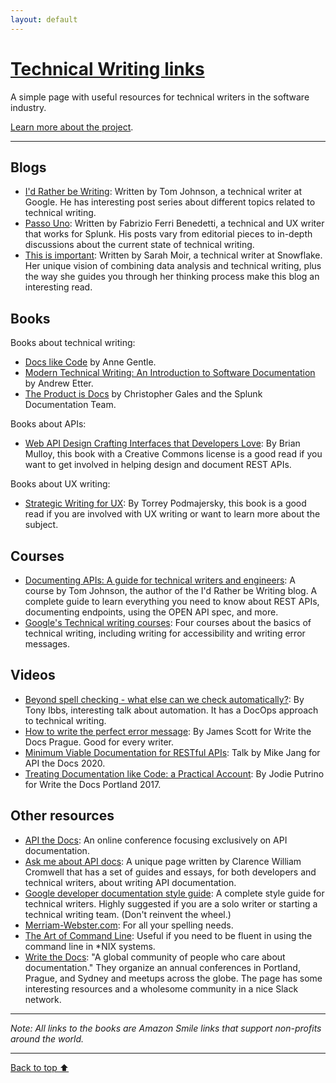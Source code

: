 ```yaml
---
layout: default
---
```


# [Technical Writing links](/)

A simple page with useful resources for technical writers in the software
industry.

[Learn more about the project](/about.html).

---

## Blogs

- [I'd Rather be Writing](https://idratherbewriting.com/): Written by Tom
  Johnson, a technical writer at Google. He has interesting post series
  about different topics related to technical writing.
- [Passo Uno](https://passo.uno/): Written by Fabrizio Ferri Benedetti, a
  technical and UX writer that works for Splunk. His posts vary from editorial
  pieces to in-depth discussions about the current state of technical writing.
- [This is important](https://thisisimportant.net/): Written by Sarah Moir, a
  technical writer at Snowflake. Her unique vision of combining data analysis
  and technical writing, plus the way she guides you through her thinking process
  make this blog an interesting read.

## Books

Books about technical writing:

- [Docs like Code](https://smile.amazon.com/Docs-Like-Code-Anne-Gentle-ebook/dp/B08KY82ZSB/)
  by Anne Gentle.
- [Modern Technical Writing: An Introduction to Software Documentation](https://smile.amazon.com/Modern-Technical-Writing-Introduction-Documentation-ebook/dp/B01A2QL9SS/)
  by Andrew Etter.
- [The Product is Docs](https://smile.amazon.com/Product-Docs-technical-documentation-development-ebook/dp/B085KHTV95)
  by Christopher Gales and the Splunk Documentation Team.

Books about APIs:

- [Web API Design Crafting Interfaces that Developers Love](https://www.academia.edu/11335664/Web_API_Design_Crafting_Interfaces_that_Developers_Love): By Brian Mulloy,
  this book with a Creative Commons license is a good read if you want to get
  involved in helping design and document REST APIs.

Books about UX writing:
- [Strategic Writing for UX](https://smile.amazon.com/Strategic-Writing-Engagement-Conversion-Retention/dp/1492049395/):
  By Torrey Podmajersky, this book is a good read if you are involved with UX
  writing or want to learn more about the subject.

## Courses

- [Documenting APIs: A guide for technical writers and engineers](https://idratherbewriting.com/learnapidoc/):
  A course by Tom Johnson, the author of the I'd Rather be Writing blog. A
  complete guide to learn everything you need to know about REST APIs,
  documenting endpoints, using the OPEN API spec, and more.
- [Google's Technical writing courses](https://developers.google.com/tech-writing/overview):
  Four courses about the basics of technical writing, including writing for
  accessibility and writing error messages.

## Videos

- [Beyond spell checking - what else can we check automatically?](https://www.youtube.com/watch?v=8NukYx5ggCM):
  By Tony Ibbs, interesting talk about automation. It has a DocOps approach to
  technical writing.
- [How to write the perfect error message](https://www.youtube.com/watch?v=hzCfl8CGJuw):
  By James Scott for Write the Docs Prague. Good for every writer.
- [Minimum Viable Documentation for RESTful APIs](https://www.youtube.com/watch?v=E3YesNMUx1o):
  Talk by Mike Jang for API the Docs 2020.
- [Treating Documentation like Code: a Practical Account](https://www.youtube.com/watch?v=Mzu-c-FoOdw):
  By Jodie Putrino for Write the Docs Portland 2017.

## Other resources

- [API the Docs](https://apithedocs.org/): An online conference focusing
  exclusively on API documentation.
- [Ask me about API docs](https://askmeaboutapis.com/): A unique page written by
  Clarence William Cromwell that has a set of guides and essays, for both
  developers and technical writers, about writing API documentation.
- [Google developer documentation style guide](https://developers.google.com/style/):
  A complete style guide for technical writers. Highly suggested if you are a
  solo writer or starting a technical writing team. (Don't reinvent the wheel.)
- [Merriam-Webster.com](https://merriam-webster.com): For all your spelling needs.
- [The Art of Command Line](https://github.com/jlevy/the-art-of-command-line):
  Useful if you need to be fluent in using the command line in *NIX systems.
- [Write the Docs](https://www.writethedocs.org/): "A global community of people
  who care about documentation." They organize an annual conferences in Portland,
  Prague, and Sydney and meetups across the globe. The page has some interesting
  resources and a wholesome community in a nice Slack network.

---

_Note: All links to the books are Amazon Smile links that support non-profits
around the world._

---

[Back to top ⬆](#technical-writing-links)
